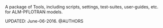 A package of Tools, including scripts, settings, test-suites, user-guides, etc. for ALM-PFLOTRAN models.

UPDATED: June-06-2016.
@AUTHORS